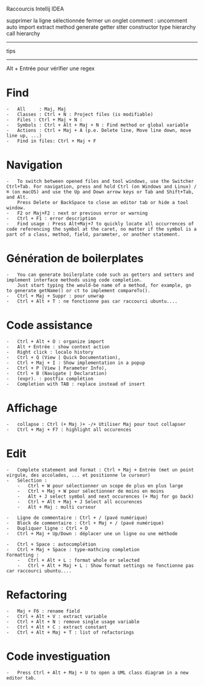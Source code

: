 


Raccourcis Intellij IDEA

supprimer la ligne sélectionnée
fermer un onglet
comment : uncomment
auto import
extract method
generate getter stter constructor
type hierarchy
call hierarchy



**************************************************************************************
tips
**************************************************************************************

Alt + Entrée pour vérifier une regex


# Find

	-	All     : Maj, Maj
	-	Classes : Ctrl + N : Project files (is modifiable)
	-	Files : Ctrl + Maj + N : 
	-	Symbols : Ctrl + Alt + Maj + N : Find method or global variable
	-	Actions : Ctrl + Maj + A (p.e. Delete line, Move line down, move line up, ...)
	- 	Find in files: Ctrl + Maj + F

# Navigation

	-	To switch between opened files and tool windows, use the Switcher Ctrl+Tab. For navigation, press and hold Ctrl (on Windows and Linux) / ⌘ (on macOS) and use the Up and Down arrow keys or Tab and Shift+Tab, and Alt.
		Press Delete or BackSpace to close an editor tab or hide a tool window.
	-	F2 or Maj+F2 : next or previous error or warning
	-	Ctrl + F1 : error description
	-	Find usage : Press Alt+Maj+7 to quickly locate all occurrences of code referencing the symbol at the caret, no matter if the symbol is a part of a class, method, field, parameter, or another statement.

# Génération de boilerplates
	-	You can generate boilerplate code such as getters and setters and implement interface methods using code completion.
		Just start typing the would-be name of a method, for example, gn to generate getName() or ct to implement compareTo().
	-	Ctrl + Maj + Suppr : pour unwrap
	- 	Ctrl + Alt + T : ne fonctionne pas car raccourci ubuntu....	


# Code assistance
	-	Ctrl + Alt + O : organize import
	-	Alt + Entrée : show context action
	-	Right click : localo history
	-	Ctrl + Q (View | Quick Documentation),
	-	Ctrl + Maj + I : Show implementation in a popup
	-	Ctrl + P (View | Parameter Info),
	-	Ctrl + B (Navigate | Declaration)
	-	(expr). : postfix complétion	
	-	Completion with TAB : replace instead of insert

# Affichage
	- 	collapse : Ctrl (+ Maj )+ -/+ Utiliser Maj pour tout collapser
	-	Ctrl + Maj + F7 : highlight all occurences

# Edit
	-	Complete statement and format : Ctrl + Maj + Entrée (met un point virgule, des accolades, ... et positionne le curseur)
	-	Sélection : 
		-	Ctrl + W pour sélectionner un scope de plus en plus large
		-	Ctrl + Maj + W pour sélectionner de moins en moins
		-	Alt + J select symbol and next occurences (+ Maj for go back)
		-	Ctrl + Alt + Maj + J Select all occurences
		-	Alt + Maj : multi curseur

	-	Ligne de commentaire : Ctrl + / (pavé numérique)
	-	Block de commentaire : Ctrl + Maj + / (pavé numérique)
	-	Dupliquer ligne : Ctrl + D
	-	Ctrl + Maj + Up/Down : déplacer une un ligne ou une méthode

	-	Ctrl + Space : autocomplétion
	-	Ctrl + Maj + Space : type-mathcing completion
	Formatting :
		-	Ctrl + Alt + L : format whole or selected
		-	Ctrl + Alt + Maj + L : Show format settings ne fonctionne pas car raccourci ubuntu....


# Refactoring
	-	Maj + F6 : rename field
	-	Ctrl + Alt + V : extract variable
	-	Ctrl + Alt + N : remove single usage variable
	-	Ctrl + Alt + C : extract constant
	-	Ctrl + Alt + Maj + T : list of refactorings



# Code investiguation
	-	Press Ctrl + Alt + Maj + U to open a UML class diagram in a new editor tab.